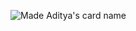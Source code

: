 ![Made Aditya's card name](https://cardivo.vercel.app/api?name=Made%20Aditya&description=Hello,%20i%27m%20Aditya.%20I%27m%20a%2017%20years%20old%20student%20who%20wants%20to%20be%20a%20Professional%20Web%20Developer&image=https://avatars.githubusercontent.com/u/81554805&instagram=mdadityaa02&github=MadeAditya02&backgroundColor=%23ECF0F1)
